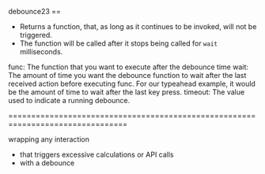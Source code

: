 debounce23 ==
- Returns a function, that, as long as it continues to be invoked, will not be triggered. 
- The function will be called after it stops being called for `wait` milliseconds.

func:       The function that you want to execute after the debounce time
wait:       The amount of time you want the debounce function to wait after the last received action before executing func. 
                For our typeahead example, it would be the amount of time to wait after the last key press.
timeout:    The value used to indicate a running debounce.

================================================================================


wrapping any interaction
- that triggers excessive calculations or API calls
- with a debounce